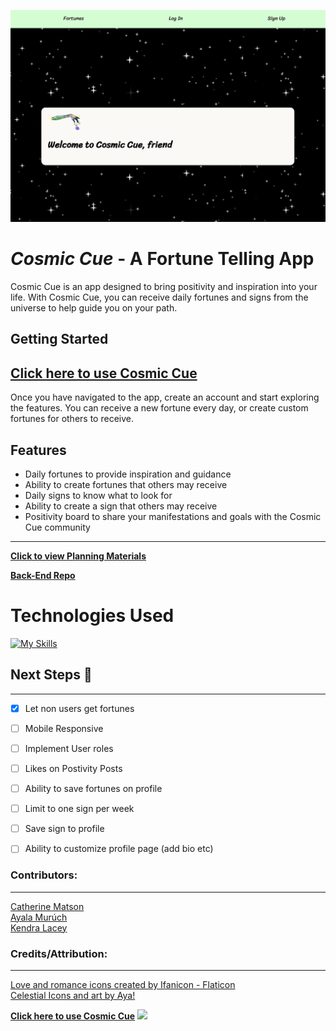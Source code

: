 ![](./public/landingpage.png)

#  _Cosmic Cue_ - A Fortune Telling App

Cosmic Cue is an app designed to bring positivity and inspiration into your life. With Cosmic Cue, you can receive daily fortunes and signs from the universe to help guide you on your path.

## Getting Started 
 ## **[ Click here to use Cosmic Cue](https://main--cosmic-cue.netlify.app/)**<br>
 Once you have navigated to the app, create an account and start exploring the features. You can receive a new fortune every day, or create custom fortunes for others to receive.<br>

## Features

- Daily fortunes to provide inspiration and guidance
- Ability to create fortunes that others may receive
- Daily signs to know what to look for
- Ability to create a sign that others may receive
- Positivity board to share your manifestations and goals with the Cosmic Cue community
---

**[Click to view Planning Materials](https://trello.com/b/LMJeooEb/cosmic-cue-app)** 

 **[Back-End Repo](https://github.com/CCMatson/cosmic-cue-back-end)**

# Technologies Used



[![My Skills](https://skillicons.dev/icons?i=js,html,css,mongo,nodejs,react,postman)](https://skillicons.dev)

## Next Steps 🧊 

---
- [X]  Let non users get fortunes

- [ ]   Mobile Responsive

- [ ]  Implement User roles

- [ ]  Likes on Postivity Posts

- [ ]  Ability to save fortunes on profile

- [ ]  Limit to one sign per week

- [ ]  Save sign to profile

- [ ]  Ability to customize profile page (add bio etc)

### Contributors:
---
[ Catherine Matson](https://github.com/CCMatson) <br>
[ Ayala Murúch ](https://github.com/ayamur) <br>
[ Kendra Lacey ](https://github.com/kendra-lacey)


### Credits/Attribution:
---
<a href="https://www.flaticon.com/free-icons/love-and-romance" title="love and romance icons">Love and romance icons created by Ifanicon - Flaticon</a> </br>
<a href="https://www.linkedin.com/in/ayalamuruch/" title="Celstial Icons">Celestial Icons and art by Aya! </a>

**[ Click here to use Cosmic Cue](https://main--cosmic-cue.netlify.app/)**
![](https://i.imgur.com/k4iOvKo.png)
